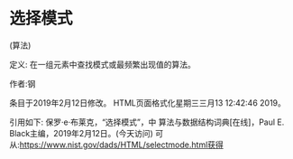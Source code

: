 # 选择模式


(算法)



定义:
在一组元素中查找模式或最频繁出现值的算法。


作者:钢







条目于2019年2月12日修改。
HTML页面格式化星期三三月13 12:42:46 2019。



引用如下:
保罗·e·布莱克，“选择模式”，中
算法与数据结构词典[在线]，Paul E. Black主编，2019年2月12日。(今天访问)
可从:https://www.nist.gov/dads/HTML/selectmode.html获得